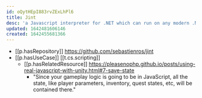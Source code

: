 ```yaml
---
id: oQytHEpI883rvZExLhPl6
title: Jint
desc: 'a Javascript interpreter for .NET which can run on any modern .NET platform'
updated: 1642481606146
created: 1642455681366
---
```


- [[p.hasRepository]] https://github.com/sebastienros/jint
- [[p.hasUseCase]] [[t.cs.scripting]]
  - [[p.hasRelatedResource]] https://pleasenophp.github.io/posts/using-real-javascript-with-unity.html#7-save-state
    - "Since your gameplay logic is going to be in JavaScript, all the state, like player parameters, inventory, quest states, etc, will be contained there."
